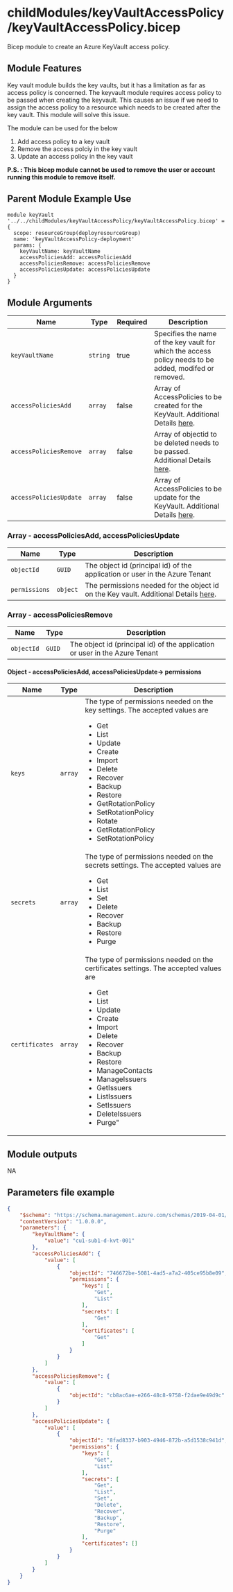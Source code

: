 # childModules/keyVaultAccessPolicy/keyVaultAccessPolicy.bicep
Bicep module to create an Azure KeyVault access policy.

## Module Features
Key vault module builds the key vaults, but it has a limitation as far as access policy is concerned. The keyvault module requires access policy to be passed when creating the keyvault. This causes an issue if we need to assign the access policy to a resource which needs to be created after the key vault. This module will solve this issue.

The module can be used for the below
1. Add access policy to a key vault
1. Remove the access polciy in the key vault
1. Update an access policy in the key vault


**P.S. : This bicep module cannot be used to remove the user or account running this module to remove itself.**

## Parent Module Example Use
```bicep
module keyVault '../../childModules/keyVaultAccessPolicy/keyVaultAccessPolicy.bicep' = {
  scope: resourceGroup(deployresourceGroup)
  name: 'keyVaultAccessPolicy-deployment'
  params: {
    keyVaultName: keyVaultName
    accessPoliciesAdd: accessPoliciesAdd
    accessPoliciesRemove: accessPoliciesRemove
    accessPoliciesUpdate: accessPoliciesUpdate
  }
}
```

## Module Arguments

| Name | Type | Required | Description |
| --- | --- | --- | --- |
| `keyVaultName` | `string` | true | Specifies the name of the key vault for which the access policy needs to be added, modifed or removed. |
| `accessPoliciesAdd` | `array` | false | Array of AccessPolicies to be created for the KeyVault. Additional Details [here](#array---accesspoliciesadd-accesspoliciesupdate).|
| `accessPoliciesRemove`  | `array` | false | Array of objectid to be deleted needs to be passed.  Additional Details [here](#array---accesspoliciesremove).|
| `accessPoliciesUpdate` | `array` | false | Array of AccessPolicies to be update for the KeyVault.  Additional Details [here](#array---accesspoliciesadd-accesspoliciesupdate).|

### Array - accessPoliciesAdd, accessPoliciesUpdate
| Name | Type  | Description |
| --- | --- | --- | 
| `objectId` | `GUID`|The object id (principal id) of the application or user in the Azure Tenant|
|  `permissions` | `object`|The permissions needed for the object id on the Key vault. Additional Details [here](#object---accesspoliciesadd-accesspoliciesupdate--permissions). |

### Array - accessPoliciesRemove
 Name | Type  | Description |
| --- | --- | --- | 
| `objectId` | `GUID`|The object id (principal id) of the application or user in the Azure Tenant|

#### Object - accessPoliciesAdd, accessPoliciesUpdate-> permissions
 Name | Type  | Description |
| --- | --- | --- | 
| `keys` | `array`|The type of permissions needed on the key settings. The accepted values are <ul><li>Get</li><li>List</li><li>Update</li><li>Create</li><li>Import</li><li>Delete</li><li>Recover</li><li>Backup</li><li>Restore</li><li>GetRotationPolicy</li><li>SetRotationPolicy</li><li>Rotate</li><li>GetRotationPolicy</li><li>SetRotationPolicy</li></ul>|
| `secrets` | `array`| The type of permissions needed on the secrets settings. The accepted values are <ul><li>Get</li><li>List</li><li>Set</li><li>Delete</li><li>Recover</li><li>Backup</li><li>Restore</li><li>Purge</li></ul>|
| `certificates` | `array`|The type of permissions needed on the certificates settings. The accepted values are  <ul><li>Get</li><li>List</li><li>Update</li><li>Create</li><li>Import</li><li>Delete</li><li>Recover</li><li>Backup</li><li>Restore</li><li>ManageContacts</li><li>ManageIssuers</li><li>GetIssuers</li><li>ListIssuers</li><li>SetIssuers</li><li>DeleteIssuers</li><li>Purge" </li></ul>|

## Module outputs
NA

## Parameters file example
```json
{
    "$schema": "https://schema.management.azure.com/schemas/2019-04-01/deploymentParameters.json#",
    "contentVersion": "1.0.0.0",
    "parameters": {
        "keyVaultName": {
            "value": "cu1-sub1-d-kvt-001"
        },
        "accessPoliciesAdd": {
            "value": [
                {
                    "objectId": "746672be-5081-4ad5-a7a2-405ce95b8e09",
                    "permissions": {
                        "keys": [
                            "Get",
                            "List"
                        ],
                        "secrets": [
                            "Get"
                        ],
                        "certificates": [
                            "Get"
                        ]
                    }
                }
            ]
        },
        "accessPoliciesRemove": {
            "value": [
                {
                    "objectId": "cb8ac6ae-e266-48c8-9758-f2dae9e49d9c"
                }
            ]
        },
        "accessPoliciesUpdate": {
            "value": [
                {
                    "objectId": "8fad8337-b903-4946-872b-a5d1538c941d",
                    "permissions": {
                        "keys": [
                            "Get",
                            "List"
                        ],
                        "secrets": [
                            "Get",
                            "List",
                            "Set",
                            "Delete",
                            "Recover",
                            "Backup",
                            "Restore",
                            "Purge"
                        ],
                        "certificates": []
                    }
                }
            ]
        }
    }
}
```